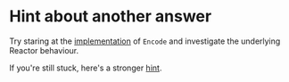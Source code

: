# Hint about another answer

Try staring at the [implementation](../encode/src/main/java/functions/Encode.java) of `Encode` and investigate the underlying Reactor behaviour.

If you're still stuck, here's a stronger [hint](../encode/src/test/java/functions/EncodeTests.java).
